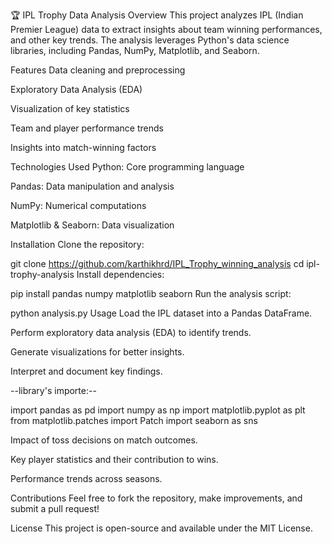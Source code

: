 
🏆 IPL Trophy Data Analysis
Overview
This project analyzes IPL (Indian Premier League) data to extract insights about team winning performances, and other key trends. The analysis leverages Python's data science libraries, including Pandas, NumPy, Matplotlib, and Seaborn.

Features
Data cleaning and preprocessing

Exploratory Data Analysis (EDA)

Visualization of key statistics

Team and player performance trends

Insights into match-winning factors

Technologies Used
Python: Core programming language

Pandas: Data manipulation and analysis

NumPy: Numerical computations

Matplotlib & Seaborn: Data visualization

Installation
Clone the repository:

git clone https://github.com/karthikhrd/IPL_Trophy_winning_analysis
cd ipl-trophy-analysis
Install dependencies:

pip install pandas numpy matplotlib seaborn
Run the analysis script:

python analysis.py
Usage
Load the IPL dataset into a Pandas DataFrame.

Perform exploratory data analysis (EDA) to identify trends.

Generate visualizations for better insights.

Interpret and document key findings.

--library's importe:--

import pandas as pd
import numpy as np
import matplotlib.pyplot as plt
from matplotlib.patches import Patch
import seaborn as sns



Impact of toss decisions on match outcomes.

Key player statistics and their contribution to wins.

Performance trends across seasons.

Contributions
Feel free to fork the repository, make improvements, and submit a pull request!

License
This project is open-source and available under the MIT License.

